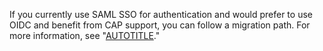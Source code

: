 If you currently use SAML SSO for authentication and would prefer to use OIDC and benefit from CAP support, you can follow a migration path. For more information, see "[AUTOTITLE](/admin/identity-and-access-management/using-enterprise-managed-users-for-iam/migrating-from-saml-to-oidc)." 
